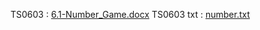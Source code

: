 TS0603 : [6.1-Number_Game.docx](https://github.com/YI-0924/OOP/files/8338516/6.1-Number_Game.docx)
TS0603 txt : [number.txt](https://github.com/YI-0924/OOP/files/8338520/number.txt)

